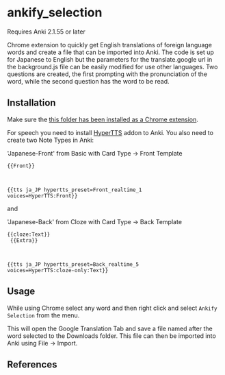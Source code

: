 # ankify_selection

Requires Anki 2.1.55 or later

Chrome extension to quickly get English translations of foreign language words and create a file that can be imported into Anki. The code is set up for Japanese to English but the parameters for the translate.google url in the background.js file can be easily modified for use other languages. Two questions are created, the first prompting with the pronunciation of the word, while the second question has the word to be read. 

## Installation
Make sure the [this folder has been installed as a Chrome extension](https://developer.chrome.com/docs/extensions/mv3/getstarted/development-basics/#load-unpacked).

For speech you need to install [HyperTTS](https://ankiweb.net/shared/info/111623432) addon to Anki. You also need to create two Note Types in Anki:

'Japanese-Front' from Basic with Card Type -> Front Template

<code>{{Front}}

{{tts ja_JP hypertts_preset=Front_realtime_1 voices=HyperTTS:Front}}</code>

and 

'Japanese-Back' from Cloze with Card Type -> Back Template

<code>{{cloze:Text}}<br>
{{Extra}}

{{tts ja_JP hypertts_preset=Back_realtime_5 voices=HyperTTS:cloze-only:Text}}</code>

## Usage
While using Chrome select any word and then right click and select `Ankify Selection` from the menu. 

This will open the Google Translation Tab and save a file named after the word selected to the Downloads folder. This file can then be imported into Anki using File -> Import.


## References

